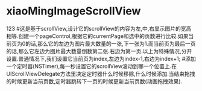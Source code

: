 # xiaoMingImageScrollView
123
#这是基于scrollView,设计它的scrollView的内容为左,中,右显示图片的宽高相等.创建一个pageControl,根据它的currentPage和选中的页数进行比较.如果当前页为0的话,那么它的左边为图片最大数量的一张,下一张为1.而当前页为最后一页的话,那么它左边为图片最大数量倒数第二张.右边为第一页.以上为特殊情况,分开设置.普通情况下,我们设置它当前页为index,左边为index-1,右边为index+1;
#添加一个定时器(NSTimer),每一秒设置它的scrollView滚动到哪一个位置上.在UIScrollViewDelegate方法里决定定时器什么时候移除,什么时候添加.当结束拖拽的时候更新当前页数,定时器跳转下一页的时候更新当前页数(动画拖拽效果).
